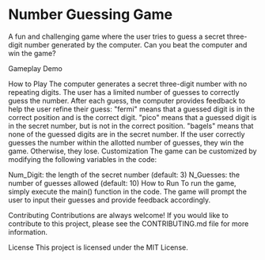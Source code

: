 # Number Guessing Game
A fun and challenging game where the user tries to guess a secret three-digit number generated by the computer. Can you beat the computer and win the game?

Gameplay Demo

How to Play
The computer generates a secret three-digit number with no repeating digits.
The user has a limited number of guesses to correctly guess the number.
After each guess, the computer provides feedback to help the user refine their guess:
"fermi" means that a guessed digit is in the correct position and is the correct digit.
"pico" means that a guessed digit is in the secret number, but is not in the correct position.
"bagels" means that none of the guessed digits are in the secret number.
If the user correctly guesses the number within the allotted number of guesses, they win the game. Otherwise, they lose.
Customization
The game can be customized by modifying the following variables in the code:

Num_Digit: the length of the secret number (default: 3)
N_Guesses: the number of guesses allowed (default: 10)
How to Run
To run the game, simply execute the main() function in the code. The game will prompt the user to input their guesses and provide feedback accordingly.

Contributing
Contributions are always welcome! If you would like to contribute to this project, please see the CONTRIBUTING.md file for more information.

License
This project is licensed under the MIT License.



